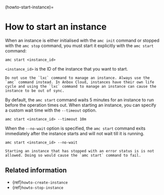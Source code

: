 (howto-start-instance)=
# How to start an instance

When an instance is either initialised with the `amc init` command or stopped with the `amc stop` command, you must start it explicitly with the `amc start` command:

    amc start <instance_id>

`<instance_id>` is the ID of the instance that you want to start.

```{important}
Do not use the `lxc` command to manage an instance. Always use the `amc` command instead. In Anbox Cloud, instances have their own life cycle and using the `lxc` command to manage an instance can cause the instance to be out of sync.
```

By default, the `amc start` command waits 5 minutes for an instance to run before the operation times out. When starting an instance, you can specify a custom wait time with the `--timeout` option.

    amc start <instance_id> --timeout 10m

When the `--no-wait` option is specified, the `amc start` command exits immediately after the instance starts and will not wait till it is running.

    amc start <instance_id> --no-wait

```{important}
Starting an instance that has stopped with an error status is is not allowed. Doing so would cause the `amc start` command to fail.
```

## Related information
* {ref}`howto-create-instance`
* {ref}`howto-stop-instance`
